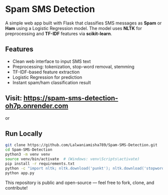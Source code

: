 # Spam SMS Detection

A simple web app built with Flask that classifies SMS messages as **Spam** or **Ham** using a Logistic Regression model. The model uses **NLTK** for preprocessing and **TF-IDF** features via **scikit-learn**.

## Features
- Clean web interface to input SMS text
- Preprocessing: tokenization, stop-word removal, stemming
- TF-IDF-based feature extraction
- Logistic Regression for prediction
- Instant spam/ham classification result

## Visit: https://spam-sms-detection-oh7p.onrender.com

or

## Run Locally
```bash
git clone https://github.com/Lalwaniamisha789/Spam-SMS-Detection.git
cd Spam-SMS-Detection
python3 -m venv venv
source venv/bin/activate  # (Windows: venv\Scripts\activate)
pip install -r requirements.txt
python -c "import nltk; nltk.download('punkt'); nltk.download('stopwords')"
python app.py
```

This repository is public and open-source — feel free to fork, clone, and contribute!
